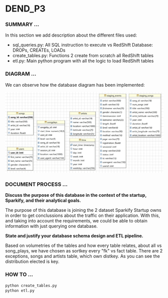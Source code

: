 # DEND_P3

### SUMMARY ...

In this section we add description about the different files used:

* sql_queries.py: All SQL instruction to execute vs RedShift Database: DROPs, CREATEs, LOADs
* create_tables.py: Functions 2 create from scratch all RedShift tables
* etl.py: Main python program with all the logic to load RedShift tables

### DIAGRAM ...

We can observe how the database diagram has been implemented:

![alt text](./redshift_diagram.jpg "sparkify db Diagram")

### DOCUMENT PROCESS ...

__Discuss the purpose of this database in the context of the startup, Sparkify, and their analytical goals.__

The purpose of this database is joining the 2 dataset Sparkify Startup owns in order to get conclussions about the traffic on their application. With this, and taking into account the requirements, we could be able to obtain information with just querying one database.

__State and justify your database schema design and ETL pipeline.__

Based on volumetries of the tables and how every table relates, about all vs song_plays, we have chosen as sortkey every "fk" vs fact table. There are 2 exceptions, songs and artists table, which own distkey. As you can see the distribution elected is key.


### HOW TO ...

```
python create_tables.py
python etl.py
```
